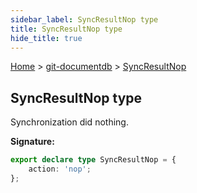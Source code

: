 ```yaml
---
sidebar_label: SyncResultNop type
title: SyncResultNop type
hide_title: true
---
```


[Home](./index.md) &gt; [git-documentdb](./git-documentdb.md) &gt; [SyncResultNop](./git-documentdb.syncresultnop.md)

## SyncResultNop type

Synchronization did nothing.

<b>Signature:</b>

```typescript
export declare type SyncResultNop = {
    action: 'nop';
};
```
